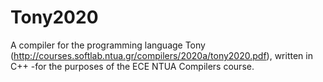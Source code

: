 # Tony2020
A compiler for the programming language Tony (http://courses.softlab.ntua.gr/compilers/2020a/tony2020.pdf), written in C++
-for the purposes of the ECE NTUA Compilers course.
